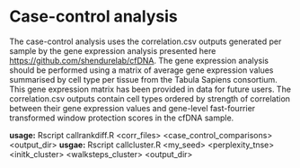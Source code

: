 # Case-control analysis

The case-control analysis uses the correlation.csv outputs generated per sample by the gene expression analysis presented here https://github.com/shendurelab/cfDNA. The gene expression analysis should be performed using a matrix of average gene expression values summarised by cell type per tissue from the Tabula Sapiens consortium. This gene expression matrix has been provided in data for future users. The correlation.csv outputs contain cell types ordered by strength of correlation between their gene expression values and gene-level fast-fourrier transformed window protection scores in the cfDNA sample.

**usage:** Rscript callrankdiff.R <corr_files> <case_control_comparisons> <output_dir>
**usgae:** Rscript callcluster.R <my_seed> <perplexity_tnse> <initk_cluster> <walksteps_cluster> <output_dir>

